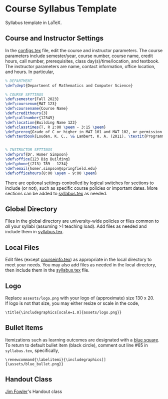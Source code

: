 # Course Syllabus Template

Syllabus template in LaTeX.


## Course and Instructor Settings

In the [configs.tex](configs.tex) file, edit the course and instructor parameters.  The course parameters include semester/year, course number, course name, credit hours, call number, prerequisites, class day(s)/time/location, and textbook. The instructor parameters are name, contact information, office location, and hours.   In particular, 

```tex
% DEPARTMENT
\def\dept{Department of Mathematics and Computer Science}

% COURSE SETTINGS
\def\semester{Fall 2023}
\def\coursenum{MAT 123}
\def\coursename{Course Name}
\def\credithours{3}
\def\callnumber{12345}
\def\location{Building Name 123}
\def\classtimes{T, R 2:00 \peem - 3:15 \peem}
\def\prereq{Grade of C or higher in MAT 101 and MAT 102, or permission of instructor.}
\def\textbook{Louden, K. C., \& Lambert, K. A. (2011). \textit{Programming languages: principles and} \\ & \textit{practices}. Cengage Learning.}


% INSTRUCTOR SETTINGS
\def\prof{Dr. Homer Simpson}
\def\office{123 Big Building}
\def\phone{(213) 789 - 1234}
\def\email{homer.simpson@springfield.edu}
\def\officehours{8:00 \ayem - 9:00 \peem}
```

There are optional settings controlled by logical switches for sections to include (or not), such as specific course policies or important dates.  More sections can be added to [syllabus.tex](syllabus.tex) as needed.  


## Global Directory
Files in the global directory are university-wide policies or files common to *all* your syllabi (assuming >1 teaching load). Add files as needed and include them in [syllabus.tex](syllabus.tex).


## Local Files

Edit files (except [courseinfo.tex](local/courseinfo.tex)) as appropriate in the local directory to meet your needs.  You may also add files as needed in the local directory, then include them in the [syllabus.tex](syllabus.tex) file.   


## Logo

Replace `assests/logo.png` with your logo of (approximate) size 130 x 20.  
If logo is not that size, you may either resize or scale in the code,

```
\title{\includegraphics[scale=1.0]{assets/logo.png}}
```  

## Bullet Items
Itemizations such as learning outcomes are designated with a [blue square](assets/blue_bullet.png).  To return to default bullet item (black circle), comment out line #65 in `syllabus.tex`, specifically, 

```
\renewcommand{\labelitemi}{\includegraphics[]{\assets/blue_bullet.png}}
```


## Handout Class

[Jim Fowler](https://math.osu.edu/people/fowler.291)'s Handout class

